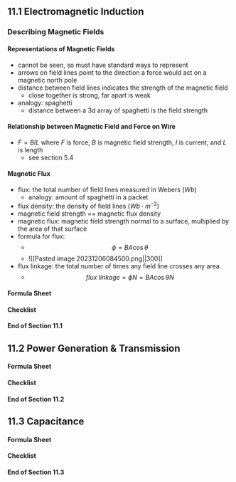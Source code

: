 ## 11.1 Electromagnetic Induction
### Describing Magnetic Fields
#### Representations of Magnetic Fields
- cannot be seen, so must have standard ways to represent
- arrows on field lines point to the direction a force would act on a magnetic north pole 
- distance between field lines indicates the strength of the magnetic field
	- close together is strong, far apart is weak
- analogy: spaghetti 
	- distance between a 3d array of spaghetti is the field strength
#### Relationship between Magnetic Field and Force on Wire
- $F=BIL$ where $F$ is force, $B$ is magnetic field strength, $I$ is current, and $L$ is length
	- see section 5.4
#### Magnetic Flux
- flux: the total number of field lines measured in Webers ($Wb$)
	- analogy: amount of spaghetti in a packet
- flux density: the density of field lines ($Wb\cdot m^{-2}$)
- magnetic field strength == magnetic flux density 
- magnetic flux: magnetic field strength normal to a surface, multiplied by the area of that surface
- formula for flux:
	- $$\phi=BA\cos \theta$$
	- ![[Pasted image 20231206084500.png||300]]
- flux linkage: the total number of times any field line crosses any area
	- $$flux\ linkage = \phi N = BA\cos \theta N$$


#### Formula Sheet

#### Checklist

#### End of Section 11.1
## 11.2 Power Generation & Transmission

#### Formula Sheet

#### Checklist

#### End of Section 11.2
## 11.3 Capacitance

#### Formula Sheet

#### Checklist

#### End of Section 11.3
